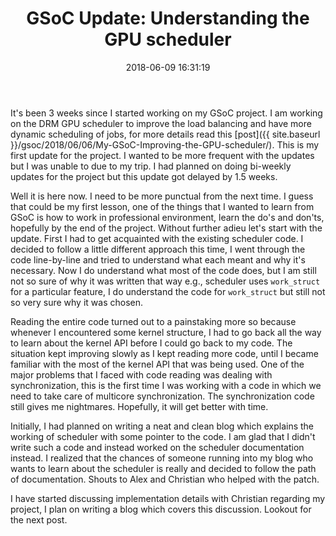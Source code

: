 ﻿---
layout:     post
title:      "GSoC Update: Understanding the GPU scheduler"
date:       2018-06-09 16:31:19
excerpt_separator: <!--more-->
categories: GSoC 
tags: [GSoC, Programming]
comments:   true

---

It's been 3 weeks since I started working on my GSoC project. I am working on the DRM GPU scheduler to improve the load balancing and have
more dynamic scheduling of jobs, for more details read this [post]({{ site.baseurl }}/gsoc/2018/06/06/My-GSoC-Improving-the-GPU-scheduler/).
This is my first update for the project. I wanted to be more frequent with the updates but I was unable to due to my trip. I had planned on
doing bi-weekly updates for the project but this update got delayed by 1.5 weeks. 

<!--more-->

Well it is here now. I need to be more punctual from the next time. I guess that could be my first lesson, one of the things that I wanted to
learn from GSoC is how to work in professional environment, learn the do's and don'ts, hopefully by the end of the project. 
Without further adieu let's start with the update. First I had to get acquainted with the existing scheduler code. I
decided to follow a little different approach this time, I went through the code line-by-line and tried to understand what each meant and
why it's necessary. Now I do understand what most of the code does, but I am still not so sure of why it was written that way e.g.,
scheduler uses `work_struct` for a particular feature, I do understand the code for `work_struct` but still not so very sure why it was
chosen.

Reading the entire code turned out to a painstaking more so because whenever I encountered some kernel structure, I had to go back all the
way to learn about the kernel API before I could go back to my code. The situation kept improving slowly as I kept reading more code, until I became
familiar with the most of the kernel API that was being used. One of the major problems that I faced with code reading was dealing with
synchronization, this is the first time I was working with a code in which we need to take care of multicore synchronization. The synchronization
code still gives me nightmares. Hopefully, it will get better with time. 

Initially, I had planned on writing a neat and clean blog which explains the working of scheduler with some pointer to the code. I am glad that I
didn't write such a code and instead worked on the scheduler documentation instead. I realized that the chances of someone running into my
blog who wants to learn about the scheduler is really and decided to follow the path of documentation. Shouts to Alex and Christian who helped
with the patch.

I have started discussing implementation details with Christian regarding my project, I plan on writing a blog which covers this discussion.
Lookout for the next post.

